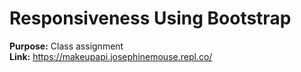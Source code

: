 # Responsiveness Using Bootstrap  
  
  
  
**Purpose:** Class assignment  
**Link:** https://makeupapi.josephinemouse.repl.co/